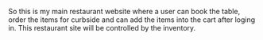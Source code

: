 So this is my main restaurant website where a user can book the table, order the items for curbside and can add the items into the cart after loging in. This restaurant site will be controlled by the inventory.
